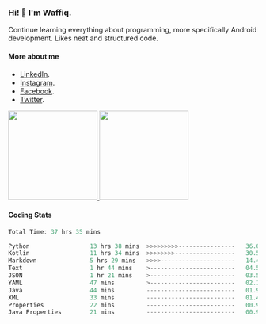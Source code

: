 ### Hi! 👋 I'm Waffiq.

Continue learning everything about programming, more specifically Android development. Likes neat and structured code.

#### More about me 
- [LinkedIn](https://www.linkedin.com/in/waffiqaziz/).
- [Instagram](https://www.instagram.com/waffiqaziz/).
- [Facebook](https://web.facebook.com/WaffiqAziz/).
- [Twitter](https://twitter.com/AzizWaffiq).

<p align="left">
<a href="https://github.com/waffiqaziz">
  <img height="180em" src="https://github-readme-stats-eight-theta.vercel.app/api?username=waffiqaziz&show_icons=true&theme=algolia&include_all_commits=true&count_private=true"/>
  <img height="180em" src="https://github-readme-stats-eight-theta.vercel.app/api/top-langs/?username=waffiqaziz&layout=compact&langs_count=8&theme=algolia"/>
</a>
</p>

#### Coding Stats
<!--START_SECTION:waka-->

```rust
Total Time: 37 hrs 35 mins

Python                 13 hrs 38 mins  >>>>>>>>>----------------   36.00 %
Kotlin                 11 hrs 34 mins  >>>>>>>>-----------------   30.54 %
Markdown               5 hrs 29 mins   >>>>---------------------   14.48 %
Text                   1 hr 44 mins    >------------------------   04.58 %
JSON                   1 hr 21 mins    >------------------------   03.57 %
YAML                   47 mins         >------------------------   02.10 %
Java                   44 mins         -------------------------   01.97 %
XML                    33 mins         -------------------------   01.47 %
Properties             22 mins         -------------------------   00.98 %
Java Properties        21 mins         -------------------------   00.95 %
```

<!--END_SECTION:waka-->
